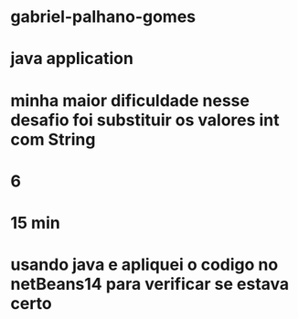 # gabriel-palhano-gomes
# java application
# minha maior dificuldade nesse desafio foi substituir os valores int com String
# 6
# 15 min
# usando java e apliquei o codigo no netBeans14 para verificar se estava certo

